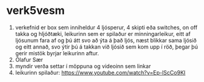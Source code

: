 # verk5vesm
1. verkefnid er box sem inniheldur 4 ljósperur, 4 skipti eða switches, on off takka og hljóðtæki, leikurinn sem er spilaður er minningarleikur, eitt af ljósunum fara af og þú átt svo að ýta á það ljós, næst blikkar sama ljósið og eitt annað, svo ýtir þú á takkan við ljósið sem kom upp í röð, þegar þú gerir mistök byrjar leikurinn aftur.
2. Ólafur Sær
3. myndir verða settar í möppuna og videoinn sem linkar
4. leikurinn spilaður: https://www.youtube.com/watch?v=Ep-lScCo9KI
